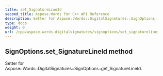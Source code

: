 ```yaml
---
title: set_SignatureLineId
second_title: Aspose.Words for C++ API Reference
description: Setter for Aspose::Words::DigitalSignatures::SignOptions::get_SignatureLineId. 
type: docs
weight: 0
url: /cpp/aspose.words.digitalsignatures/signoptions/set_signaturelineid/
---
```

## SignOptions.set_SignatureLineId method


Setter for Aspose::Words::DigitalSignatures::SignOptions::get_SignatureLineId. 

